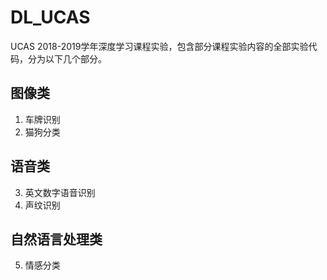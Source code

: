 # DL_UCAS

UCAS 2018-2019学年深度学习课程实验，包含部分课程实验内容的全部实验代码，分为以下几个部分。

## 图像类

1. 车牌识别
2. 猫狗分类

## 语音类

3. 英文数字语音识别
4. 声纹识别

## 自然语言处理类

5. 情感分类
